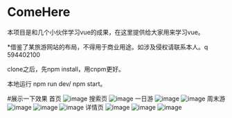 # ComeHere
本项目是和几个小伙伴学习vue的成果，在这里提供给大家用来学习vue。

*借鉴了某旅游网站的布局，不得用于商业用途。如涉及侵权请联系本人。q 594402100

clone之后，先npm install，用cnpm更好。

本地运行  npm run dev/ npm start。

#展示一下效果
首页
![image](https://github.com/Jiyr0119/ComeHere/tree/master/showproject/index.jpg)
搜索页
![image](https://github.com/Jiyr0119/ComeHere/tree/master/showproject/search.jpg)
一日游
![image](https://github.com/Jiyr0119/ComeHere/tree/master/showproject/oneday.jpg)
![image](https://github.com/Jiyr0119/ComeHere/tree/master/showproject/oneday2.jpg)
周末游
![image](https://github.com/Jiyr0119/ComeHere/tree/master/showproject/weekend.jpg)
![image](https://github.com/Jiyr0119/ComeHere/tree/master/showproject/weekend2.jpg)
![image](https://github.com/Jiyr0119/ComeHere/tree/master/showproject/weekend3.jpg)
详情页
![image](https://github.com/Jiyr0119/ComeHere/tree/master/showproject/detail.jpg)
![image](https://github.com/Jiyr0119/ComeHere/tree/master/showproject/detail2.jpg)
![image](https://github.com/Jiyr0119/ComeHere/tree/master/showproject/detail3.jpg)



